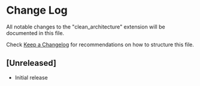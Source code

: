 # Change Log

All notable changes to the "clean_architecture" extension will be documented in this file.

Check [Keep a Changelog](http://keepachangelog.com/) for recommendations on how to structure this file.

## [Unreleased]

- Initial release